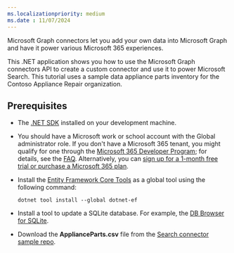 ```yaml
---
ms.localizationpriority: medium
ms.date : 11/07/2024
---
```


<!-- markdownlint-disable MD041 -->

Microsoft Graph connectors let you add your own data into Microsoft Graph and have it power various Microsoft 365 experiences.

This .NET application shows you how to use the Microsoft Graph connectors API to create a custom connector and use it to power Microsoft Search. This tutorial uses a sample data appliance parts inventory for the Contoso Appliance Repair organization.

## Prerequisites

- The [.NET SDK](https://dotnet.microsoft.com/download) installed on your development machine.
- You should have a Microsoft work or school account with the Global administrator role. If you don't have a Microsoft 365 tenant, you might qualify for one through the [Microsoft 365 Developer Program](https://developer.microsoft.com/microsoft-365/dev-program); for details, see the [FAQ](/office/developer-program/microsoft-365-developer-program-faq#who-qualifies-for-a-microsoft-365-e5-developer-subscription-). Alternatively, you can [sign up for a 1-month free trial or purchase a Microsoft 365 plan](https://www.microsoft.com/en-us/microsoft-365/try).
- Install the [Entity Framework Core Tools](/ef/core/miscellaneous/cli/dotnet) as a global tool using the following command:

    ```dotnetcli
    dotnet tool install --global dotnet-ef
    ```

- Install a tool to update a SQLite database. For example, the [DB Browser for SQLite](https://sqlitebrowser.org/).
- Download the **ApplianceParts.csv** file from the [Search connector sample repo](https://github.com/microsoftgraph/msgraph-search-connector-sample/blob/main/PartsInventoryConnector/ApplianceParts.csv).
